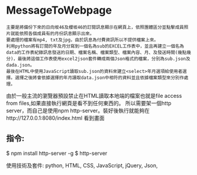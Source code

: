 # MessageToWebpage
    主要是將備份下來的日向坂46及櫻坂46的訂閱訊息顯示在網頁上，依照團體區分並點擊成員照片就能依照各個成員有的月份訊息顯示出來。
    要處理的檔案有mp4, txt及jpg，由於訊息為付費資訊所以不提供檔案上來。
    利用python將有訂閱的年及月分寫到一個名為sub的EXCEL工作表中，並且再建立一個名為data的工作表紀錄訊息發送的日期、檔案名稱、檔案類型、檔案內容、月、及發送時間(幾點幾分)，最後將這個工作表使用excel2json套件轉成兩個Json格式的檔案，分別為sub.json及dada.json。
    最後在HTML中使用JavaScript讀取sub.json的資料來建立<select>年月選項給使用者選擇。選擇之後將會依據選擇的年月讀取data.json中相符的資料並且依據檔案類型來分別作處理。

由於一般主流的瀏覽器預設禁止在HTML讀取本地端的檔案也就是file access from files,如果直接執行網頁是看不到任何東西的。
所以需要架一個http server，而自己是使用npm http-server。裝好後執行就能夠在http://127.0.0.1:8080/index.html 看到畫面

## 指令:
$ npm install http-server -g
$ http-server

使用技術及套件: python, HTML, CSS, JavaScript, jQuery, Json, 

